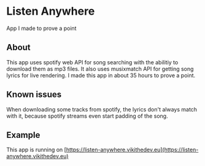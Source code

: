 # Listen Anywhere
App I made to prove a point

## About
This app uses spotify web API for song searching with the abilitiy to download them as mp3 files. It also uses musixmatch API for getting song lyrics for live rendering.
I made this app in about 35 hours to prove a point.

## Known issues
When downloading some tracks from spotify, the lyrics don't always match with it, because spotify streams even start padding of the song.

## Example
This app is running on [https://listen-anywhere.vikithedev.eu](https://listen-anywhere.vikithedev.eu)
